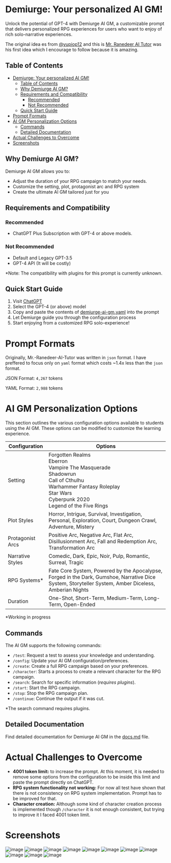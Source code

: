 # Demiurge: Your personalized AI GM!

Unlock the potential of GPT-4 with Demiurge AI GM, a customizable prompt that delivers personalized RPG experiences for users who want to enjoy of rich solo-narrative experiences.

The original idea es from [@yupiop12](https://twitter.com/yupiop12) and this is [Mr. Ranedeer AI Tutor](https://github.com/JushBJJ/Mr.-Ranedeer-AI-Tutor) was his first idea which I encourage to follow because it is amazing.

## Table of Contents
- [Demiurge: Your personalized AI GM!](#demiurge-your-personalized-ai-gm)
  - [Table of Contents](#table-of-contents)
  - [Why Demiurge AI GM?](#why-mr-demiurge-ai-gm)
  - [Requirements and Compatibility](#requirements-and-compatibility)
    - [Recommended](#recommended)
    - [Not Recommended](#not-recommended)
  - [Quick Start Guide](#quick-start-guide)
- [Prompt Formats](#prompt-formats)
- [AI GM Personalization Options](#ai-gm-personalization-options)
  - [Commands](#commands)
  - [Detailed Documentation](#detailed-documentation)
- [Actual Challenges to Overcome](#actual-challenges-to-overcome)
- [Screenshots](#screenshots)

## Why Demiurge AI GM?

Demiurge AI GM allows you to:
- Adjust the duration of your RPG campaign to match your needs.
- Customize the setting, plot, protagonist arc and RPG system
- Create the ultimate AI GM tailored just for you

## Requirements and Compatibility

### Recommended
- ChatGPT Plus Subscription with GPT-4 or above models.

### Not Recommended
- Default and Legacy GPT-3.5
- GPT-4 API (It will be costly)

*Note: The compatibility with plugins for this prompt is currently unknown.

## Quick Start Guide

1. Visit [ChatGPT](https://chat.openai.com/chat)
2. Select the GPT-4 (or above) model
3. Copy and paste the contents of [demiurge-ai-gm.yaml](https://raw.githubusercontent.com/Sarony11/Demiurge-AI-GM/main/demiurge-ai-gm.yaml) into the prompt
4. Let Demiurge guide you through the configuration process
5. Start enjoying from a customized RPG solo-experience!

# Prompt Formats
Originally, Mr.-Ranedeer-AI-Tutor was written in `json` format. I have preffered to focus only on `yaml` format which costs ~1.4x less than the `json` format.

JSON Format: `4,267` tokens

YAML Format: `2,988` tokens

# AI GM Personalization Options

This section outlines the various configuration options available to students using the AI GM. These options can be modified to customize the learning experience.

| Configuration | Options | 
|---|---|
| Setting | Forgotten Realms<br>Eberron<br>Vampire The Masquerade<br>Shadowrun<br>Call of Cthulhu<br>Warhammer Fantasy Roleplay<br>Star Wars<br>Cyberpunk 2020<br>Legend of the Five Rings<br>
| Plot Styles | Horror, Intrigue, Survival, Investigation, Personal, Exploration, Court, Dungeon Crawl, Adventure, Mistery |
| Protagonist Arcs | Positive Arc, Negative Arc, Flat Arc, Disillusionment Arc, Fall and Redemption Arc, Transformation Arc |
| Narrative Styles | Comedic, Dark, Epic, Noir, Pulp, Romantic, Surreal, Tragic |
| RPG Systems* | Fate Core System, Powered by the Apocalypse, Forged in the Dark, Gumshoe, Narrative Dice System, Storyteller System, Amber Diceless, Amberian Nights |
| Duration | One-Shot, Short-Term, Medium-Term, Long-Term, Open-Ended|
*Working in progress

## Commands

The AI GM supports the following commands:

- `/test`: Request a test to assess your knowledge and understanding.
- `/config`: Update your AI GM configuration/preferences.
- `/create`: Create a full RPG campaign based on your preferences.
- `/character`: Starts a process to create a relevant character for the RPG campaign.
- `/search`: Search for specific information (*requires plugins*).
- `/start`: Start the RPG campaign.
- `/stop`: Stop the RPG campaign plan.
- `/continue`: Continue the output if it was cut.

*The search command requires plugins.


## Detailed Documentation

Find detailed documentation for Demiurge AI GM in the [docs.md](https://raw.githubusercontent.com/Sarony11/Demiurge-AI-GM/main/docs.md) file.

# Actual Challenges to Overcome
- **4001 token limit:** to increase the prompt. At this moment, it is needed to remove some options from the configuration to be inside this limit and paste the prompt directly on ChatGPT.
- **RPG system functionality not working:** For now all test have shown that there is not consistency on RPG system implementation. Prompt has to be improved for that.
- **Character creation:** Although some kind of character creation process is implemented though `/character` it is not enough consistent, but trying to improve it I faced 4001 token limit.

# Screenshots
![image](https://user-images.githubusercontent.com/36951064/229168456-bc860426-afc5-4048-a910-3d4437b2d2db.png)
![image](https://user-images.githubusercontent.com/36951064/229168787-e3892fce-e0a1-4cf4-808d-b3dc2fa1f6fe.png)
![image](https://user-images.githubusercontent.com/36951064/229167741-c58c499c-8728-4acd-9009-266dea8bdc3c.png)
![image](https://user-images.githubusercontent.com/36951064/229167866-291b4804-8c3b-4342-a6eb-d76f806e2b06.png)
![image](https://user-images.githubusercontent.com/36951064/229167937-733e2d9b-2f5d-4ecc-aa33-c5ce147e7f91.png)
![image](https://user-images.githubusercontent.com/36951064/229167647-c8049f2f-081f-453c-9e62-702f93f0894f.png)
![image](https://user-images.githubusercontent.com/36951064/229167357-fd0795d3-5594-4d9d-8ad3-5462aaf5f791.png)
![image](https://user-images.githubusercontent.com/36951064/229167458-86c19883-3537-4a05-908a-8d74cc5df14d.png)
![image](https://user-images.githubusercontent.com/36951064/229169127-2007bad7-6ffd-4422-a7e3-59f6a1ebb0d6.png)
![image](https://user-images.githubusercontent.com/36951064/229169351-60b208dd-7514-4956-a4ae-ccaaa30d56eb.png)
![image](https://user-images.githubusercontent.com/36951064/229169501-c77881c0-6ad7-4075-8b80-661b6a96e201.png)


